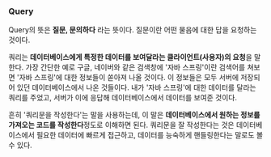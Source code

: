 ### Query
Query의 뜻은 **질문, 문의하다** 라는 뜻이다. 질문이란 어떤 물음에 대한 답을 요청하는 것이다.


쿼리는 **데이터베이스에게 특정한 데이터를 보여달라는 클라이언트(사용자)의 요청**을 말한다. 가장 간단한 예로 구글, 네이버와 같은 검색창에 '자바 스프링'이란 검색어를 쳐보면 '자바 스프링'에 대한
정보들이 쏟아져 나올 것이다. 이 정보들은 모두 서버에 저장되어 있던 데이터베이스에서 나온 것들이다. 내가 '자바 스프링'에 대한 데이터를 달라는 쿼리를 주었고, 서버가 이에 응답해 데이터베이스에서
데이터를 보여준 것이다.

흔히 '쿼리문을 작성한다'는 말을 사용하는데, 이 말은 **데이터베이스에서 원하는 정보를 가져오는 코드를 작성한다**정도로 이해하면 된다. 쿼리문을 잘 작성한다는 것은 데이터베이스에서 필요한 데이터에
빠르게 접근하고, 데이터를 능숙하게 핸들링한다는 말로도 볼 수 있다.

